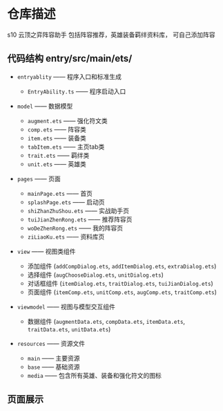 # 仓库描述
s10 云顶之弈阵容助手
包括阵容推荐，英雄装备羁绊资料库，
可自己添加阵容

## 代码结构 entry/src/main/ets/
- `entryablity` —— 程序入口和标准生成
  - `EntryAbility.ts` —— 程序启动入口

- `model` —— 数据模型
  - `augment.ets` —— 强化符文类
  - `comp.ets` —— 阵容类
  - `item.ets` —— 装备类
  - `tabItem.ets` —— 主页tab类
  - `trait.ets` —— 羁绊类
  - `unit.ets` —— 英雄类

- `pages` —— 页面
  - `mainPage.ets` —— 首页
  - `splashPage.ets` —— 启动页
  - `shiZhanZhuShou.ets` —— 实战助手页
  - `tuiJianZhenRong.ets` —— 推荐阵容页
  - `woDeZhenRong.ets` —— 我的阵容页
  - `ziLiaoKu.ets` —— 资料库页

- `view` —— 视图类组件
  - 添加组件 (`addCompDialog.ets`, `addItemDialog.ets`, `extraDialog.ets`)
  - 选择组件 (`augChooseDialog.ets`, `unitDialog.ets`)
  - 对话框组件 (`itemDialog.ets`, `traitDialog.ets`, `tuiJianDialog.ets`)
  - 页面组件 (`itemComp.ets`, `unitComp.ets`, `augComp.ets`, `traitComp.ets`)

- `viewmodel` —— 视图与模型交互组件
  - 数据组件 (`augmentData.ets`, `compData.ets`, `itemData.ets`, `traitData.ets`, `unitData.ets`)

- `resources` —— 资源文件
  - `main` —— 主要资源
  - `base` —— 基础资源
  - `media` —— 包含所有英雄、装备和强化符文的图标

## 页面展示
